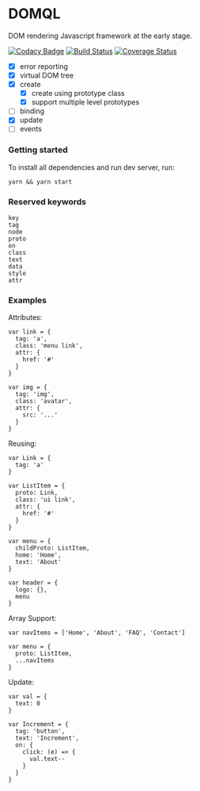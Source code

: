 # DOMQL
DOM rendering Javascript framework at the early stage.

[![Codacy Badge](https://api.codacy.com/project/badge/Grade/b9d6e7de5b604c7784783d430a5dd33d)](https://app.codacy.com/app/nika.tomadze/domql?utm_source=github.com&utm_medium=referral&utm_content=rackai/domql&utm_campaign=Badge_Grade_Settings)
[![Build Status](https://travis-ci.org/rackai/domql.svg?branch=master)](https://travis-ci.org/rackai/domql)
[![Coverage Status](https://coveralls.io/repos/github/rackai/domql/badge.svg?branch=master)](https://coveralls.io/github/rackai/domql?branch=master)

- [x] error reporting
- [x] virtual DOM tree
- [x] create
  - [x] create using prototype class
  - [x] support multiple level prototypes
- [ ] binding
- [x] update
- [ ] events

### Getting started

To install all dependencies and run dev server, run:

```shell
yarn && yarn start
```

### Reserved keywords

```
key
tag
node
proto
on
class
text
data
style
attr
```

### Examples

Attributes:

```
var link = {
  tag: 'a',
  class: 'menu link',
  attr: {
    href: '#'
  }
}
```
```
var img = {
  tag: 'img',
  class: 'avatar',
  attr: {
    src: '...'
  }
}
```

Reusing: 
```
var Link = {
  tag: 'a'
}

var ListItem = {
  proto: Link,
  class: 'ui link',
  attr: {
    href: '#'
  }
}

var menu = {
  childProto: ListItem,
  home: 'Home',
  text: 'About'
}

var header = {
  logo: {},
  menu
}
```

Array Support:
```
var navItems = ['Home', 'About', 'FAQ', 'Contact']

var menu = {
  proto: ListItem,
  ...navItems
}
```

Update:
```
var val = {
  text: 0
}

var Increment = {
  tag: 'button',
  text: 'Increment',
  on: {
    click: (e) => {
      val.text--
    }
  }
}
```
